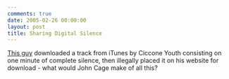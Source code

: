 ```yaml
---
comments: true
date: 2005-02-26 00:00:00
layout: post
title: Sharing Digital Silence
---
```


[This guy](http://plasticbugs.com/?p=223) downloaded a track from iTunes by Ciccone Youth consisting on one minute of complete silence, then illegally placed it on his website for download - what would John Cage make of all this?
